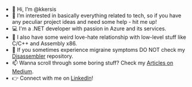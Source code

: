 - 👋 Hi, I’m @kkersis
- 👀 I’m interested in basically everything related to tech, so if you have any peculiar project ideas and need some help - hit me up!
- :computer: I'm a .NET developer with passion in Azure and its services.
- :revolving_hearts: I also have some weird love-hate relationship with low-level stuff like C/C++ and Assembly x86. 
- :face_with_head_bandage: If you sometimes experience migraine symptoms DO NOT check my [Disassembler](https://github.com/kkersis/disassembler) repository.
- 📫 Wanna scroll through some boring stuff? Check my [Articles on Medium](https://medium.com/@kestu.kersis).
- :point_right: Connect with me on [LinkedIn](https://www.linkedin.com/in/k%C4%99stutis-ker%C5%A1is-7582ba194/)!

